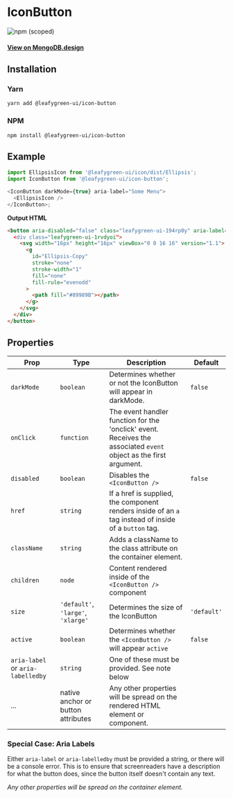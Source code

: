 # IconButton

![npm (scoped)](https://img.shields.io/npm/v/@leafygreen-ui/icon-button.svg)

#### [View on MongoDB.design](https://www.mongodb.design/component/icon-button/example/)

## Installation

### Yarn

```shell
yarn add @leafygreen-ui/icon-button
```

### NPM

```shell
npm install @leafygreen-ui/icon-button
```

## Example

```js
import EllipsisIcon from '@leafygreen-ui/icon/dist/Ellipsis';
import IconButton from '@leafygreen-ui/icon-button';

<IconButton darkMode={true} aria-label="Some Menu">
  <EllipsisIcon />
</IconButton>;
```

**Output HTML**

```html
<button aria-disabled="false" class="leafygreen-ui-194rp0y" aria-label="Some Menu>
  <div class="leafygreen-ui-1rvdyoi">
    <svg width="16px" height="16px" viewBox="0 0 16 16" version="1.1">
      <g
        id="Ellipsis-Copy"
        stroke="none"
        stroke-width="1"
        fill="none"
        fill-rule="evenodd"
      >
        <path fill="#89989B"></path>
      </g>
    </svg>
  </div>
</button>
```

## Properties

| Prop                              | Type                               | Description                                                                                                       | Default     |
| --------------------------------- | ---------------------------------- | ----------------------------------------------------------------------------------------------------------------- | ----------- |
| `darkMode`                        | `boolean`                          | Determines whether or not the IconButton will appear in darkMode.                                                 | `false`     |
| `onClick`                         | `function`                         | The event handler function for the 'onclick' event. Receives the associated `event` object as the first argument. |             |
| `disabled`                        | `boolean`                          | Disables the `<IconButton />`                                                                                     | `false`     |
| `href`                            | `string`                           | If a href is supplied, the component renders inside of an `a` tag instead of inside of a `button` tag.            |             |
| `className`                       | `string`                           | Adds a className to the class attribute on the container element.                                                 |             |
| `children`                        | `node`                             | Content rendered inside of the `<IconButton />` component                                                         |             |
| `size`                            | `'default'`, `'large'`, `'xlarge'` | Determines the size of the IconButton                                                                             | `'default'` |
| `active`                          | `boolean`                          | Determines whether the `<IconButton />` will appear `active`                                                      | `false`     |
| `aria-label` or `aria-labelledby` | `string`                           | One of these must be provided. See note below                                                                     |             |
| ...                               | native anchor or button attributes | Any other properties will be spread on the rendered HTML element or component.                                    |             |

### Special Case: Aria Labels

Either `aria-label` or `aria-labelledby` must be provided a string, or there will be a console error. This is to ensure that screenreaders have a description for what the button does, since the button itself doesn't contain any text.

_Any other properties will be spread on the container element._
